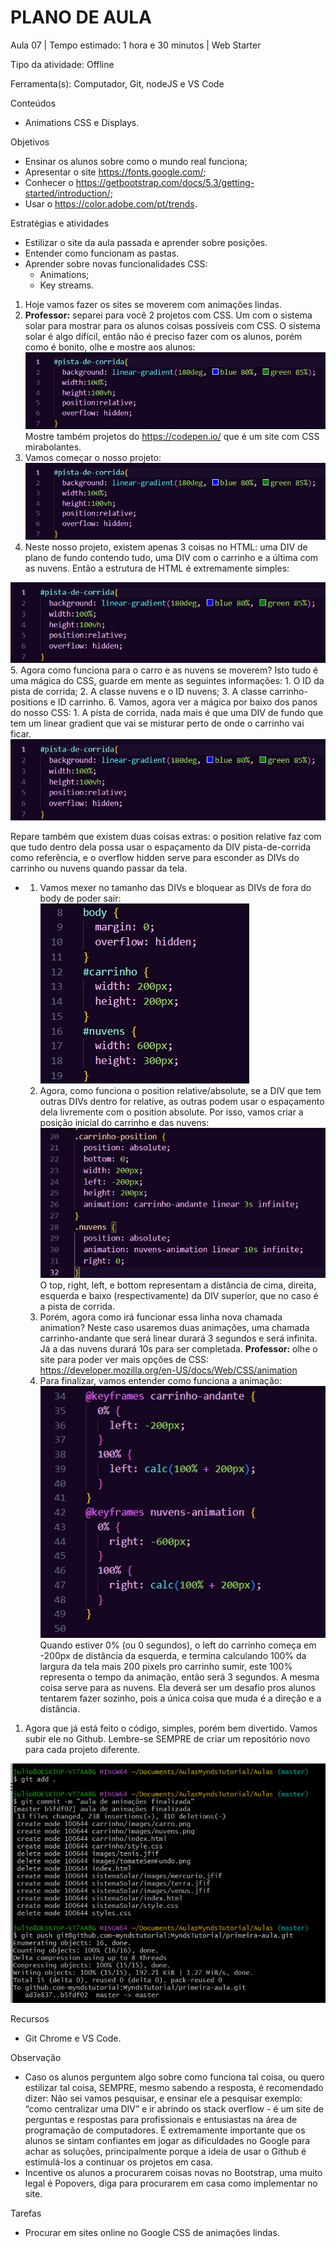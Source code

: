 # __PLANO DE AULA__

Aula 07 | Tempo estimado: 1 hora e 30 minutos | Web Starter

Tipo da atividade: Offline

Ferramenta\(s\): Computador, Git, nodeJS e VS Code

Conteúdos

- Animations CSS e Displays\.

Objetivos

- Ensinar os alunos sobre como o mundo real funciona;
- Apresentar o site [https://fonts\.google\.com/](https://fonts.google.com/);
- Conhecer o [https://getbootstrap\.com/docs/5\.3/getting\-started/introduction/](https://getbootstrap.com/docs/5.3/getting-started/introduction/);
- Usar o [https://color\.adobe\.com/pt/trends](https://color.adobe.com/pt/trends)\.  


Estratégias e atividades

- Estilizar o site da aula passada e aprender sobre posições\.
- Entender como funcionam as pastas\.
- Aprender sobre novas funcionalidades CSS: 
	- Animations;
	- Key streams\.

1. Hoje vamos fazer os sites se moverem com animações lindas\.
2. __Professor:__ separei para você 2 projetos com CSS\. Um com o sistema solar para mostrar para os alunos coisas possíveis com CSS\. O sistema solar é algo difícil, então não é preciso fazer com os alunos, porém como é bonito, olhe e mostre aos alunos:  
![](https://raw.githubusercontent.com/YanBarbosaLouzada/docx-to-md/master/imagens/img_1758290911028480800.png)  
Mostre também projetos do [https://codepen\.io/](https://codepen.io/) que é um site com CSS mirabolantes\.
3. Vamos começar o nosso projeto:  
![](https://raw.githubusercontent.com/YanBarbosaLouzada/docx-to-md/master/imagens/img_1758290911028480800.png)
4. Neste nosso projeto, existem apenas 3 coisas no HTML: uma DIV de plano de fundo contendo tudo, uma DIV com o carrinho e a última com as nuvens\. Então a estrutura de HTML é extremamente simples:  
  
![](https://raw.githubusercontent.com/YanBarbosaLouzada/docx-to-md/master/imagens/img_1758290911028480800.png)  
5. Agora como funciona para o carro e as nuvens se moverem? Isto tudo é uma mágica do CSS, guarde em mente as seguintes informações:
	1. O ID da pista de corrida;
	2. A classe nuvens e o ID nuvens;
	3. A classe carrinho\-positions e ID carrinho\.
6.  Vamos, agora ver a mágica por baixo dos panos do nosso CSS:
	1. A pista de corrida, nada mais é que uma DIV de fundo que tem um linear gradient que vai se misturar perto de onde o carrinho vai ficar\.  
![](https://raw.githubusercontent.com/YanBarbosaLouzada/docx-to-md/master/imagens/img_1758290911028480800.png)

		  
  
  
Repare também que existem duas coisas extras: o position relative faz com que tudo dentro dela possa usar o espaçamento da DIV pista\-de\-corrida como referência, e o overflow hidden serve para esconder as DIVs do carrinho ou nuvens quando passar da tela\.

- 
	1. Vamos mexer no tamanho das DIVs e bloquear as DIVs de fora do body de poder sair:  
![](https://raw.githubusercontent.com/YanBarbosaLouzada/docx-to-md/master/imagens/img_1758290911044357800.png)
	2. Agora, como funciona o position relative/absolute, se a DIV que tem outras DIVs dentro for relative, as outras podem usar o espaçamento dela livremente com o position absolute\. Por isso, vamos criar a posição inicial do carrinho e das nuvens:  
![](https://raw.githubusercontent.com/YanBarbosaLouzada/docx-to-md/master/imagens/img_1758290911046367600.png)  
O top, right, left, e bottom representam a distância de cima, direita, esquerda e baixo \(respectivamente\) da DIV superior, que no caso é a pista de corrida\. 
	3. Porém, agora como irá funcionar essa linha nova chamada animation? Neste caso usaremos duas animações, uma chamada carrinho\-andante  que será linear durará 3 segundos e será infinita\. Já a das nuvens durará 10s para ser completada\. __Professor:__ olhe o site para poder ver mais opções de CSS:  
[https://developer\.mozilla\.org/en\-US/docs/Web/CSS/animation](https://developer.mozilla.org/en-US/docs/Web/CSS/animation)
	4. Para finalizar, vamos entender como funciona a animação:  
![](https://raw.githubusercontent.com/YanBarbosaLouzada/docx-to-md/master/imagens/img_1758290911047366400.png)  
Quando estiver 0% \(ou 0 segundos\), o left do carrinho começa em \-200px de distância da esquerda, e termina calculando 100% da largura da tela mais 200 pixels pro carrinho sumir, este 100% representa o tempo da animação, então será 3 segundos\. A mesma coisa serve para as nuvens\. Ela deverá ser um desafio pros alunos tentarem fazer sozinho, pois a única coisa que muda é a direção e a distância\. 

1. Agora que já está feito o código, simples, porém bem divertido\. Vamos subir ele no Github\. Lembre\-se SEMPRE de criar um repositório novo para cada projeto diferente\.

![](https://raw.githubusercontent.com/YanBarbosaLouzada/docx-to-md/master/imagens/img_1758290911049401300.png)

Recursos

- Git Chrome e VS Code\.

Observação

- Caso os alunos perguntem algo sobre como funciona tal coisa, ou quero estilizar tal coisa, SEMPRE, mesmo sabendo a resposta, é recomendado dizer: Não sei vamos pesquisar, e ensinar ele a pesquisar exemplo: “como centralizar uma DIV” e ir abrindo os stack overflow \- é um site de perguntas e respostas para profissionais e entusiastas na área de programação de computadores\. É extremamente importante que os alunos se sintam confiantes em jogar as dificuldades no Google para achar as soluções, principalmente porque a ideia de usar o Github é estimulá\-los a continuar os projetos em casa\.
- Incentive os alunos a procurarem coisas novas no Bootstrap, uma muito legal é Popovers, diga para procurarem em casa como implementar no site\.

Tarefas

- Procurar em sites online no Google CSS de animações lindas\.


